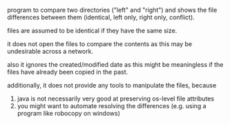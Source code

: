 program to compare two directories ("left" and "right") and shows the file differences between them (identical, left only, right only, conflict).

files are assumed to be identical if they have the same size. 

it does not open the files to compare the contents as this may be undesirable across a network. 

also it ignores the created/modified date as this might be meaningless if the files have already been copied in the past.

additionally, it does not provide any tools to manipulate the files, because
1. java is not necessarily very good at preserving os-level file attributes
2. you might want to automate resolving the differences (e.g. using a program like robocopy on windows)
